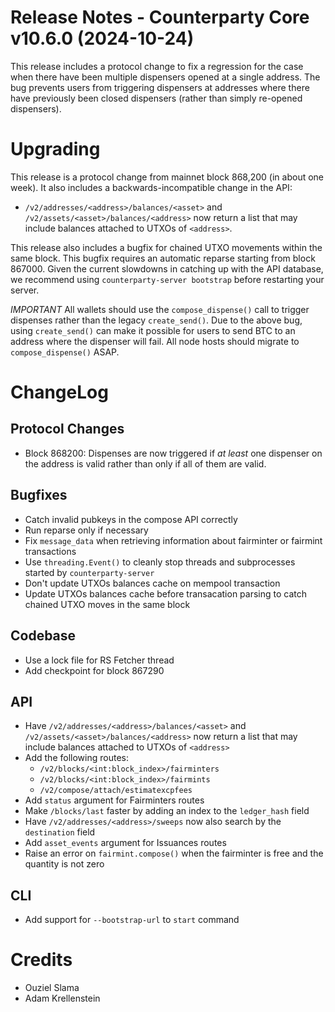 # Release Notes - Counterparty Core v10.6.0 (2024-10-24)

This release includes a protocol change to fix a regression for the case when there have been multiple dispensers opened at a single address. The bug prevents users from triggering dispensers at addresses where there have previously been closed dispensers (rather than simply re-opened dispensers). 


# Upgrading

This release is a protocol change from mainnet block 868,200 (in about one week). It also includes a backwards-incompatible change in the API:

- `/v2/addresses/<address>/balances/<asset>` and `/v2/assets/<asset>/balances/<address>` now return a list that may include balances attached to UTXOs of `<address>`.

This release also includes a bugfix for chained UTXO movements within the same block. This bugfix requires an automatic reparse starting from block 867000. Given the current slowdowns in catching up with the API database, we recommend using `counterparty-server bootstrap` before restarting your server.

*IMPORTANT* All wallets should use the `compose_dispense()` call to trigger dispenses rather than the legacy `create_send()`. Due to the above bug, using `create_send()` can make it possible for users to send BTC to an address where the dispenser will fail. All node hosts should migrate to `compose_dispense()` ASAP. 


# ChangeLog

## Protocol Changes

- Block 868200: Dispenses are now triggered if *at least* one dispenser on the address is valid rather than only if all of them are valid.

## Bugfixes

- Catch invalid pubkeys in the compose API correctly
- Run reparse only if necessary
- Fix `message_data` when retrieving information about fairminter or fairmint transactions
- Use `threading.Event()` to cleanly stop threads and subprocesses started by `counterparty-server`
- Don't update UTXOs balances cache on mempool transaction
- Update UTXOs balances cache before transacation parsing to catch chained UTXO moves in the same block

## Codebase

- Use a lock file for RS Fetcher thread
- Add checkpoint for block 867290

## API

- Have `/v2/addresses/<address>/balances/<asset>` and `/v2/assets/<asset>/balances/<address>` now return a list that may include balances attached to UTXOs of `<address>`
- Add the following routes:
    * `/v2/blocks/<int:block_index>/fairminters`
    * `/v2/blocks/<int:block_index>/fairmints`
    * `/v2/compose/attach/estimatexcpfees`
- Add `status` argument for Fairminters routes
- Make `/blocks/last` faster by adding an index to the `ledger_hash` field
- Have `/v2/addresses/<address>/sweeps` now also search by the `destination` field
- Add `asset_events` argument for Issuances routes
- Raise an error on `fairmint.compose()` when the fairminter is free and the quantity is not zero

## CLI

- Add support for `--bootstrap-url` to `start` command

# Credits

* Ouziel Slama
* Adam Krellenstein
